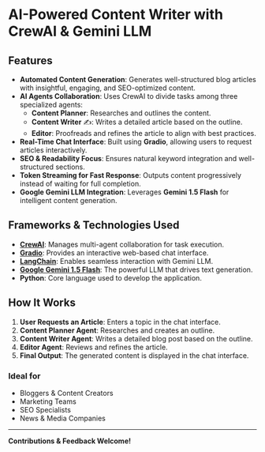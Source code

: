 # AI-Powered Content Writer with CrewAI & Gemini LLM

## Features
- **Automated Content Generation**: Generates well-structured blog articles with insightful, engaging, and SEO-optimized content.
- **AI Agents Collaboration**: Uses CrewAI to divide tasks among three specialized agents:
  - **Content Planner**: Researches and outlines the content.
  - **Content Writer** ✍️: Writes a detailed article based on the outline.
  - **Editor**: Proofreads and refines the article to align with best practices.
- **Real-Time Chat Interface**: Built using **Gradio**, allowing users to request articles interactively.
- **SEO & Readability Focus**: Ensures natural keyword integration and well-structured sections.
- **Token Streaming for Fast Response**: Outputs content progressively instead of waiting for full completion.
- **Google Gemini LLM Integration**: Leverages **Gemini 1.5 Flash** for intelligent content generation.

## Frameworks & Technologies Used
- **[CrewAI](https://github.com/joaomdmoura/crewAI)**: Manages multi-agent collaboration for task execution.
- **[Gradio](https://www.gradio.app/)**: Provides an interactive web-based chat interface.
- **[LangChain](https://www.langchain.com/)**: Enables seamless interaction with Gemini LLM.
- **[Google Gemini 1.5 Flash](https://ai.google.dev/)**: The powerful LLM that drives text generation.
- **Python**: Core language used to develop the application.

## How It Works
1. **User Requests an Article**: Enters a topic in the chat interface.
2. **Content Planner Agent**: Researches and creates an outline.
3. **Content Writer Agent**: Writes a detailed blog post based on the outline.
4. **Editor Agent**: Reviews and refines the article.
5. **Final Output**: The generated content is displayed in the chat interface.

### Ideal for
- Bloggers & Content Creators 
- Marketing Teams 
- SEO Specialists 
- News & Media Companies 

---
**Contributions & Feedback Welcome!** 

